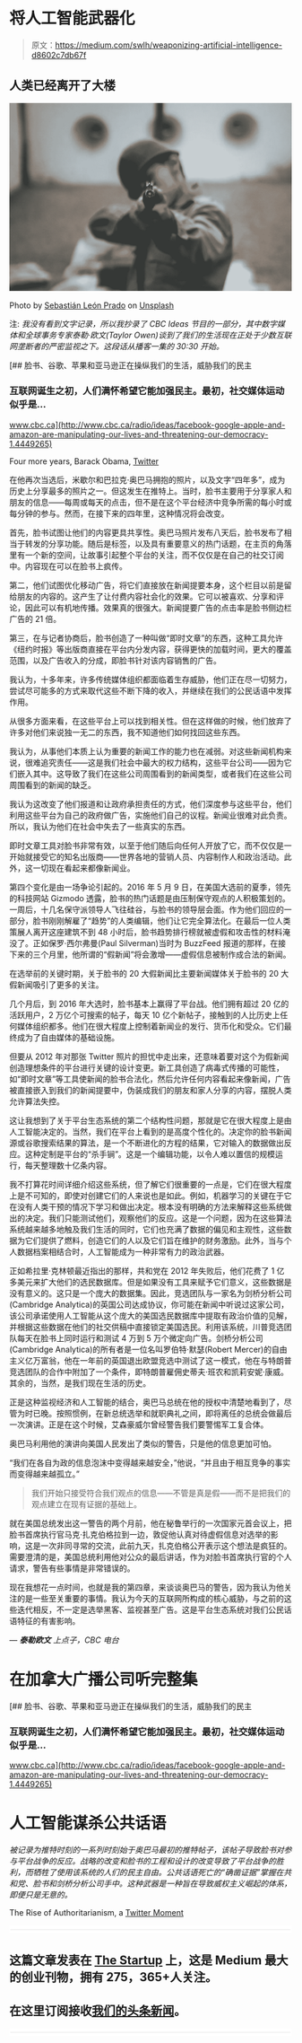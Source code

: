 # 将人工智能武器化

> 原文：<https://medium.com/swlh/weaponizing-artificial-intelligence-d8602c7db67f>

## 人类已经离开了大楼

![](img/06e9ffa07344faff618c69537189b8b5.png)

Photo by [Sebastián León Prado](https://unsplash.com/photos/mKmTkRlEgZg?utm_source=unsplash&utm_medium=referral&utm_content=creditCopyText) on [Unsplash](https://unsplash.com/?utm_source=unsplash&utm_medium=referral&utm_content=creditCopyText)

注: *我没有看到文字记录，所以我抄录了 CBC Ideas 节目的一部分，其中数字媒体和全球事务专家泰勒·欧文(Taylor Owen)谈到了我们的生活现在正处于少数互联网垄断者的严密监视之下。这段话从播客一集的 30:30 开始。*

[](http://www.cbc.ca/radio/ideas/facebook-google-apple-and-amazon-are-manipulating-our-lives-and-threatening-our-democracy-1.4449265) [## 脸书、谷歌、苹果和亚马逊正在操纵我们的生活，威胁我们的民主

### 互联网诞生之初，人们满怀希望它能加强民主。最初，社交媒体运动似乎是…

www.cbc.ca](http://www.cbc.ca/radio/ideas/facebook-google-apple-and-amazon-are-manipulating-our-lives-and-threatening-our-democracy-1.4449265) 

Four more years, Barack Obama, [Twitter](https://twitter.com/BarackObama/status/266031293945503744)

在他再次当选后，米歇尔和巴拉克·奥巴马拥抱的照片，以及文字“四年多”，成为历史上分享最多的照片之一。但这发生在推特上。当时，脸书主要用于分享家人和朋友的信息——每周或每天的点击，但不是在这个平台经济中竞争所需的每小时或每分钟的参与。然而，在接下来的四年里，这种情况将会改变。

首先，脸书试图让他们的内容更具共享性。奥巴马照片发布八天后，脸书发布了相当于转发的分享功能。随后是标签，以及具有重要意义的热门话题，在主页的角落里有一个新的空间，让故事引起整个平台的关注，而不仅仅是在自己的社交订阅中。内容现在可以在脸书上疯传。

第二，他们试图优化移动广告，将它们直接放在新闻提要本身，这个栏目以前是留给朋友的内容的。这产生了让付费内容社会化的效果。它可以被喜欢、分享和评论，因此可以有机地传播。效果真的很强大。新闻提要广告的点击率是脸书侧边栏广告的 21 倍。

第三，在与记者协商后，脸书创造了一种叫做“即时文章”的东西，这种工具允许《纽约时报》等出版商直接在平台内分发内容，获得更快的加载时间，更大的覆盖范围，以及广告收入的分成，即脸书针对该内容销售的广告。

我认为，十多年来，许多传统媒体组织都面临着生存威胁，他们正在尽一切努力，尝试尽可能多的方式来取代这些不断下降的收入，并继续在我们的公民话语中发挥作用。

从很多方面来看，在这些平台上可以找到相关性。但在这样做的时候，他们放弃了许多对他们来说独一无二的东西，我不知道他们如何找回这些东西。

我认为，从事他们本质上认为重要的新闻工作的能力也在减弱。对这些新闻机构来说，很难追究责任——这是我们社会中最大的权力结构，这些平台公司——因为它们嵌入其中。这导致了我们在这些公司周围看到的新闻类型，或者我们在这些公司周围看到的新闻的缺乏。

我认为这改变了他们报道和让政府承担责任的方式，他们深度参与这些平台，他们利用这些平台为自己的政府做广告，实施他们自己的议程。新闻业很难对此负责。所以，我认为他们在社会中失去了一些真实的东西。

即时文章工具对脸书非常有效，以至于他们随后向任何人开放了它，而不仅仅是一开始就接受它的知名出版商——世界各地的营销人员、内容制作人和政治活动。此外，这一切现在看起来都像新闻业。

第四个变化是由一场争论引起的。2016 年 5 月 9 日，在美国大选前的夏季，领先的科技网站 Gizmodo 透露，脸书的热门话题是由压制保守观点的人积极策划的。一周后，十几名保守派领导人飞往硅谷，与脸书的领导层会面。作为他们回应的一部分，脸书刚刚解雇了“趋势”的人类编辑，他们让它完全算法化。在最后一位人类策展人离开这座建筑不到 48 小时后，脸书趋势排行榜就被虚假和攻击性的材料淹没了。正如保罗·西尔弗曼(Paul Silverman)当时为 BuzzFeed 报道的那样，在接下来的三个月里，他所谓的“假新闻”将会激增——虚假信息被制作成合法的新闻。

在选举前的关键时期，关于脸书的 20 大假新闻比主要新闻媒体关于脸书的 20 大假新闻吸引了更多的关注。

几个月后，到 2016 年大选时，脸书基本上赢得了平台战。他们拥有超过 20 亿的活跃用户，2 万亿个可搜索的帖子，每天 10 亿个新帖子，接触到的人比历史上任何媒体组织都多。他们在很大程度上控制着新闻业的发行、货币化和受众。它们最终成为了自由媒体的基础设施。

但要从 2012 年对那张 Twitter 照片的担忧中走出来，还意味着要对这个为假新闻创造理想条件的平台进行关键的设计变更。新工具创造了病毒式传播的可能性，如“即时文章”等工具使新闻的脸书合法化，然后允许任何内容看起来像新闻，广告被直接嵌入到我们的新闻提要中，伪装成我们的朋友和家人分享的内容，摆脱人类允许算法失控。

这让我想到了关于平台生态系统的第二个结构性问题，那就是它在很大程度上是由人工智能决定的。当然，我们在平台上看到的是高度个性化的。决定你的脸书新闻源或谷歌搜索结果的算法，是一个不断进化的方程的结果，它对输入的数据做出反应。这种定制是平台的“杀手锏”。这是一个编辑功能，以令人难以置信的规模运行，每天整理数十亿条内容。

我不打算花时间详细介绍这些系统，但了解它们很重要的一点是，它们在很大程度上是不可知的，即使对创建它们的人来说也是如此。例如，机器学习的关键在于它在没有人类干预的情况下学习和做出决定。根本没有明确的方法来解释这些系统做出的决定。我们只能测试他们，观察他们的反应。这是一个问题，因为在这些算法系统越来越多地触及我们生活的同时，它们也充满了数据的偏见和主观性，这些数据为它们提供了燃料，创造它们的人以及它们旨在维护的财务激励。此外，当与个人数据档案相结合时，人工智能成为一种非常有力的政治武器。

正如希拉里·克林顿最近指出的那样，共和党在 2012 年失败后，他们花费了 1 亿多美元来扩大他们的选民数据库。但是如果没有工具来赋予它们意义，这些数据是没有意义的。这只是一个庞大的数据集。因此，竞选团队与一家名为剑桥分析公司(Cambridge Analytica)的英国公司达成协议，你可能在新闻中听说过这家公司，该公司承诺使用人工智能从这个庞大的美国选民数据库中提取有政治价值的见解，并根据这些数据在他们的社交供稿中直接锁定美国选民。利用该系统，川普竞选团队每天在脸书上同时运行和测试 4 万到 5 万个微定向广告。剑桥分析公司(Cambridge Analytica)的所有者是一位名叫罗伯特·默瑟(Robert Mercer)的自由主义亿万富翁，他在一年前的英国退出欧盟竞选中测试了这一模式，他在与特朗普竞选团队的合作中附加了一个条件，即特朗普雇佣史蒂夫·班农和凯莉安妮·康威。其余的，当然，是我们现在生活的历史。

正是这种监视经济和人工智能的结合，奥巴马总统在他的授权中清楚地看到了，尽管为时已晚。按照惯例，在新总统选举和就职典礼之间，即将离任的总统会做最后一次演讲。正是在这个时候，艾森豪威尔曾经警告我们要警惕军工复合体。

奥巴马利用他的演讲向美国人民发出了类似的警告，只是他的信息更加可怕。

“我们在各自为政的信息泡沫中变得越来越安全，”他说，“并且由于相互竞争的事实而变得越来越孤立。”

> 我们开始只接受符合我们观点的信息——不管是真是假——而不是把我们的观点建立在现有证据的基础上。

就在美国总统发出这一警告的两个月前，他在秘鲁举行的一次国家元首会议上，把脸书首席执行官马克·扎克伯格拉到一边，敦促他认真对待虚假信息对选举的影响，这是一次非同寻常的交流，此前九天，扎克伯格公开表示这个想法是疯狂的。需要澄清的是，美国总统利用他对公众的最后讲话，作为对脸书首席执行官的个人请求，警告有些事情是非常错误的。

现在我想花一点时间，也就是我的第四章，来谈谈奥巴马的警告，因为我认为他关注的是一些至关重要的事情。我认为今天的互联网所构成的核心威胁，与之前的这些迭代相反，不一定是选举黑客、监视甚至广告。这是平台生态系统对我们公民话语特征的有害影响。

*—* ***泰勒欧文*** *上点子，CBC 电台*

# 在加拿大广播公司听完整集

[](http://www.cbc.ca/radio/ideas/facebook-google-apple-and-amazon-are-manipulating-our-lives-and-threatening-our-democracy-1.4449265) [## 脸书、谷歌、苹果和亚马逊正在操纵我们的生活，威胁我们的民主

### 互联网诞生之初，人们满怀希望它能加强民主。最初，社交媒体运动似乎是…

www.cbc.ca](http://www.cbc.ca/radio/ideas/facebook-google-apple-and-amazon-are-manipulating-our-lives-and-threatening-our-democracy-1.4449265) 

# 人工智能谋杀公共话语

*被记录为推特时刻的一系列时刻始于奥巴马最初的推特帖子，该帖子导致脸书对参与平台战争的反应。战略的改变和脸书的工程和设计的改变导致了平台战争的胜利，而牺牲了使用该系统的人们的民主自由。公共话语死亡的“确凿证据”掌握在共和党、脸书和剑桥分析公司手中。这种武器是一种旨在导致威权主义崛起的体系，即便只是无意的。*

The Rise of Authoritarianism, a [Twitter Moment](https://twitter.com/i/moments/942782396948127744)

![](img/731acf26f5d44fdc58d99a6388fe935d.png)

## 这篇文章发表在 [The Startup](https://medium.com/swlh) 上，这是 Medium 最大的创业刊物，拥有 275，365+人关注。

## 在这里订阅接收[我们的头条新闻](http://growthsupply.com/the-startup-newsletter/)。

![](img/731acf26f5d44fdc58d99a6388fe935d.png)